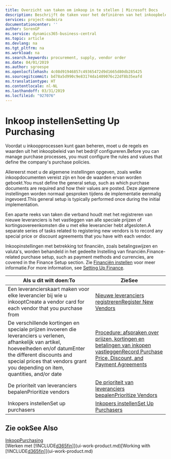 ```yaml
---
title: Overzicht van taken om inkoop in te stellen | Microsoft Docs
description: Beschrijft de taken voor het definiëren van het inkoopbeleid van uw bedrijf en het instellen van uw inkoopprocessen.
services: project-madeira
documentationcenter: ''
author: SorenGP
ms.service: dynamics365-business-central
ms.topic: article
ms.devlang: na
ms.tgt_pltfrm: na
ms.workload: na
ms.search.keywords: procurement, supply, vendor order
ms.date: 04/01/2019
ms.author: sgroespe
ms.openlocfilehash: 4c08d91946857c49365472d9d1665d80db285425
ms.sourcegitcommit: bd78a5d990c9e83174da1409076c22df8b35eafd
ms.translationtype: HT
ms.contentlocale: nl-NL
ms.lasthandoff: 03/31/2019
ms.locfileid: "927076"
---
```

# <a name="setting-up-purchasing"></a><span data-ttu-id="622d9-103">Inkoop instellen</span><span class="sxs-lookup"><span data-stu-id="622d9-103">Setting Up Purchasing</span></span>
<span data-ttu-id="622d9-104">Voordat u inkoopprocessen kunt gaan beheren, moet u de regels en waarden uit het inkoopbeleid van het bedrijf configureren.</span><span class="sxs-lookup"><span data-stu-id="622d9-104">Before you can manage purchase processes, you must configure the rules and values that define the company's purchase policies.</span></span>

<span data-ttu-id="622d9-105">Allereerst moet u de algemene instellingen opgeven, zoals welke inkoopdocumenten vereist zijn en hoe de waarden ervan worden geboekt.</span><span class="sxs-lookup"><span data-stu-id="622d9-105">You must define the general setup, such as which purchase documents are required and how their values are posted.</span></span> <span data-ttu-id="622d9-106">Deze algemene instellingen worden normaal gesproken tijdens de implementatie eenmalig ingevoerd.</span><span class="sxs-lookup"><span data-stu-id="622d9-106">This general setup is typically performed once during the initial implementation.</span></span>

<span data-ttu-id="622d9-107">Een aparte reeks van taken die verband houdt met het registreren van nieuwe leveranciers is het vastleggen van alle speciale prijzen of kortingsovereenkomsten die u met elke leverancier hebt afgesloten.</span><span class="sxs-lookup"><span data-stu-id="622d9-107">A separate series of tasks related to registering new vendors is to record any special price or discount agreements that you have with each vendor.</span></span>

<span data-ttu-id="622d9-108">Inkoopinstellingen met betrekking tot financiën, zoals betalingswijzen en valuta's, worden behandeld in het gedeelte Instelling van financiën.</span><span class="sxs-lookup"><span data-stu-id="622d9-108">Finance-related purchase setup, such as payment methods and currencies, are covered in the Finance Setup section.</span></span> <span data-ttu-id="622d9-109">Zie [Financiën instellen](finance-setup-finance.md) voor meer informatie.</span><span class="sxs-lookup"><span data-stu-id="622d9-109">For more information, see [Setting Up Finance](finance-setup-finance.md).</span></span>

| <span data-ttu-id="622d9-110">Als u dit wilt doen:</span><span class="sxs-lookup"><span data-stu-id="622d9-110">To</span></span> | <span data-ttu-id="622d9-111">Zie</span><span class="sxs-lookup"><span data-stu-id="622d9-111">See</span></span> |
| --- | --- |
| <span data-ttu-id="622d9-112">Een leverancierskaart maken voor elke leverancier bij wie u inkoopt</span><span class="sxs-lookup"><span data-stu-id="622d9-112">Create a vendor card for each vendor that you purchase from</span></span>|[<span data-ttu-id="622d9-113">Nieuwe leveranciers registreren</span><span class="sxs-lookup"><span data-stu-id="622d9-113">Register New Vendors</span></span>](purchasing-how-register-new-vendors.md) |
| <span data-ttu-id="622d9-114">De verschillende kortingen en speciale prijzen invoeren die leveranciers u verlenen, afhankelijk van artikel, hoeveelheden en/of datum</span><span class="sxs-lookup"><span data-stu-id="622d9-114">Enter the different discounts and special prices that vendors grant you depending on item, quantities, and/or date</span></span> |[<span data-ttu-id="622d9-115">Procedure: afspraken over prijzen, kortingen en betalingen van inkopen vastleggen</span><span class="sxs-lookup"><span data-stu-id="622d9-115">Record Purchase Price, Discount, and Payment Agreements</span></span>](purchasing-how-record-purchase-price-discount-payment-agreements.md) |
| <span data-ttu-id="622d9-116">De prioriteit van leveranciers bepalen</span><span class="sxs-lookup"><span data-stu-id="622d9-116">Prioritize vendors</span></span> |[<span data-ttu-id="622d9-117">De prioriteit van leveranciers bepalen</span><span class="sxs-lookup"><span data-stu-id="622d9-117">Prioritize Vendors</span></span>](purchasing-how-prioritize-vendors.md) |
| <span data-ttu-id="622d9-118">Inkopers instellen</span><span class="sxs-lookup"><span data-stu-id="622d9-118">Set up purchasers</span></span> |[<span data-ttu-id="622d9-119">Inkopers instellen</span><span class="sxs-lookup"><span data-stu-id="622d9-119">Set Up Purchasers</span></span>](purchasing-how-setup-purchasers.md) |

## <a name="see-also"></a><span data-ttu-id="622d9-120">Zie ook</span><span class="sxs-lookup"><span data-stu-id="622d9-120">See Also</span></span>
[<span data-ttu-id="622d9-121">Inkoop</span><span class="sxs-lookup"><span data-stu-id="622d9-121">Purchasing</span></span>](purchasing-manage-purchasing.md)  
<span data-ttu-id="622d9-122">[Werken met [!INCLUDE[d365fin](includes/d365fin_md.md)]](ui-work-product.md)</span><span class="sxs-lookup"><span data-stu-id="622d9-122">[Working with [!INCLUDE[d365fin](includes/d365fin_md.md)]](ui-work-product.md)</span></span>

